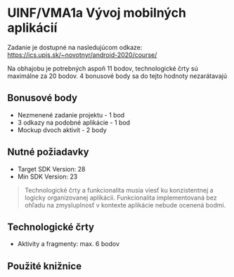 # UINF/VMA1a Vývoj mobilných aplikácií

Zadanie je dostupné na nasledujúcom odkaze:
https://ics.upjs.sk/~novotnyr/android-2020/course/

Na obhajobu je potrebných aspoň 11 bodov, technologické črty sú maximálne za 20 bodov. 4 bonusové body sa do tejto hodnoty nezarátavajú

## Bonusové body
- Nezmenené zadanie projektu - 1 bod
- 3 odkazy na podobné aplikácie - 1 bod
- Mockup dvoch aktivít - 2 body

## Nutné požiadavky
- Target SDK Version: 28
- Min SDK Version: 23

> Technologické črty a funkcionalita musia viesť ku konzistentnej a logicky organizovanej aplikácii. Funkcionalita implementovaná bez ohľadu na zmysluplnosť v kontexte aplikácie nebude ocenená bodmi.

## Technologické črty
- Aktivity a fragmenty: max. 6 bodov

## Použité knižnice